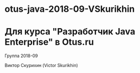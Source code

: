 # otus-java-2018-09-VSkurikhin
# Для курса "Разработчик Java Enterprise" в Otus.ru

Группа 2018-09

Виктор Скурихин (Victor Skurikhin)
